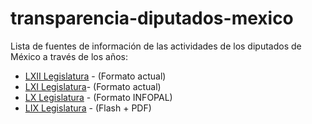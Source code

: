 transparencia-diputados-mexico
==============================

Lista de fuentes de información de las actividades de los diputados de México a través de los años:

* [LXII Legislatura](http://sitl.diputados.gob.mx/LXII_leg/listado_diputados_gpnp.php?tipot=TOTAL) - (Formato actual)
* [LXI Legislatura](http://sitl.diputados.gob.mx/LXI_leg/listado_diputados_gpnp.php?tipot=TOTAL)- (Formato actual)
* [LX Legislatura](http://www.diputados.gob.mx/sistema_legislativo_LX.html) - (Formato INFOPAL)
* [LIX Legislatura](http://sitl.diputados.gob.mx/LIX_Legislatura/indice.html) - (Flash + PDF)
